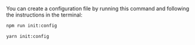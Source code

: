You can create a configuration file by running this command and following the instructions in the terminal:

<Tabs groupId="yarn-npm">

<TabItem value="npm" label="npm">

```bash
npm run init:config
```

</TabItem>

<TabItem value="yarn" label="yarn">

```bash
yarn init:config
```

</TabItem>

</Tabs>
